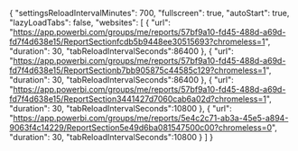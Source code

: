 {
  "settingsReloadIntervalMinutes": 700,
  "fullscreen": true,
  "autoStart": true,
  "lazyLoadTabs": false,
  "websites": [
    {
      "url": "https://app.powerbi.com/groups/me/reports/57bf9a10-fd45-488d-a69d-fd7f4d638e15/ReportSectionfcdb5b9448ee30515693?chromeless=1",
      "duration": 30,
      "tabReloadIntervalSeconds":86400
    },
    {
      "url": "https://app.powerbi.com/groups/me/reports/57bf9a10-fd45-488d-a69d-fd7f4d638e15/ReportSectionb7bb905875c44585c129?chromeless=1",
      "duration": 30,
      "tabReloadIntervalSeconds":86400
    },
    {
      "url": "https://app.powerbi.com/groups/me/reports/57bf9a10-fd45-488d-a69d-fd7f4d638e15/ReportSection3441427d7060cab6a02d?chromeless=1",
      "duration": 30,
      "tabReloadIntervalSeconds":10800
     },
     {
      "url": "https://app.powerbi.com/groups/me/reports/5e4c2c71-ab3a-45e5-a894-9063f4c14229/ReportSection5e49d6ba081547500c00?chromeless=0",
      "duration": 30,
      "tabReloadIntervalSeconds":10800
    }
  ]
}
